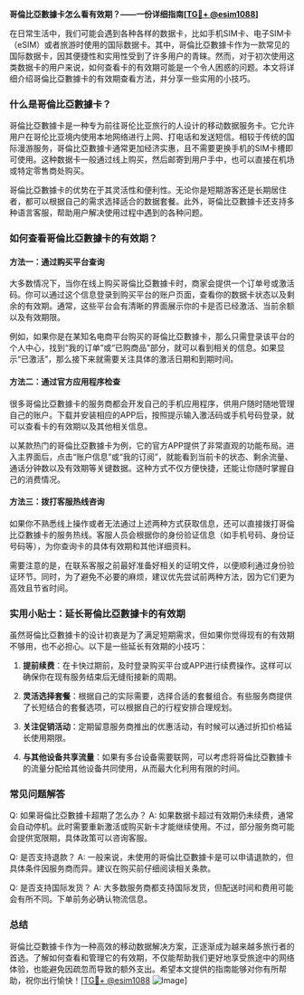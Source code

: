 **哥倫比亞數據卡怎么看有效期？——一份详细指南[[TG💪+ @esim1088](https://t.me/s/esim1088)]**

在日常生活中，我们可能会遇到各种各样的数据卡，比如手机SIM卡、电子SIM卡（eSIM）或者旅游时使用的国际数据卡。其中，哥倫比亞數據卡作为一款常见的国际数据卡，因其便捷性和实用性受到了许多用户的青睐。然而，对于初次使用这类数据卡的用户来说，如何查看卡的有效期可能是一个令人困惑的问题。本文将详细介绍哥倫比亞數據卡的有效期查看方法，并分享一些实用的小技巧。

### 什么是哥倫比亞數據卡？

哥倫比亞數據卡是一种专为前往哥伦比亚旅行的人设计的移动数据服务卡。它允许用户在哥伦比亚境内使用本地网络进行上网、打电话和发送短信。相较于传统的国际漫游服务，哥倫比亞數據卡通常更加经济实惠，且不需要更换手机的SIM卡槽即可使用。这种数据卡一般通过线上购买，然后邮寄到用户手中，也可以直接在机场或特定零售商处购买。

哥倫比亞數據卡的优势在于其灵活性和便利性。无论你是短期游客还是长期居住者，都可以根据自己的需求选择适合的数据套餐。此外，哥倫比亞數據卡还支持多种语言客服，帮助用户解决使用过程中遇到的各种问题。

### 如何查看哥倫比亞數據卡的有效期？

#### 方法一：通过购买平台查询

大多数情况下，当你在线上购买哥倫比亞數據卡时，商家会提供一个订单号或激活码。你可以通过这个信息登录到购买平台的账户页面，查看你的数据卡状态以及剩余的有效期。通常，这些平台会有清晰的界面展示你的卡是否已经激活、当前余额以及有效期限。

例如，如果你是在某知名电商平台购买的哥倫比亞數據卡，那么只需登录该平台的个人中心，找到“我的订单”或“已购商品”部分，就可以看到相关的信息。如果显示“已激活”，那么接下来就需要关注具体的激活日期和到期时间。

#### 方法二：通过官方应用程序检查

很多哥倫比亞數據卡的服务商都会开发自己的手机应用程序，供用户随时随地管理自己的账户。下载并安装相应的APP后，按照提示输入激活码或手机号码登录，就可以查看卡的有效期以及其他相关信息。

以某款热门的哥倫比亞數據卡为例，它的官方APP提供了非常直观的功能布局。进入主界面后，点击“账户信息”或“我的订阅”，就能看到当前卡的状态、剩余流量、通话分钟数以及有效期等关键数据。这种方式不仅方便快捷，还能让你随时掌握自己的消费情况。

#### 方法三：拨打客服热线咨询

如果你不熟悉线上操作或者无法通过上述两种方式获取信息，还可以直接拨打哥倫比亞數據卡的服务热线。客服人员会根据你的身份验证信息（如手机号码、身份证号码等），为你查询卡的具体有效期和其他详细资料。

需要注意的是，在联系客服之前最好准备好相关的证明文件，以便顺利通过身份验证环节。同时，为了避免不必要的麻烦，建议优先尝试前两种方法，因为它们更为高效且节省时间。

### 实用小贴士：延长哥倫比亞數據卡的有效期

虽然哥倫比亞數據卡的设计初衷是为了满足短期需求，但如果你觉得现有的有效期不够用，也不必担心。以下是一些延长有效期的小技巧：

1. **提前续费**：在卡快过期前，及时登录购买平台或APP进行续费操作。这样可以确保你在现有服务结束后无缝衔接新的周期。
   
2. **灵活选择套餐**：根据自己的实际需要，选择合适的套餐组合。有些服务商提供了长短结合的套餐选项，可以根据自己的行程安排合理规划。

3. **关注促销活动**：定期留意服务商推出的优惠活动，有时候可以通过折扣价格延长使用期限。

4. **与其他设备共享流量**：如果有多台设备需要联网，可以考虑将哥倫比亞數據卡的流量分配给其他设备共同使用，从而最大化利用有限的时间。

### 常见问题解答

Q: 如果哥倫比亞數據卡超期了怎么办？
A: 如果数据卡超过有效期仍未续费，通常会自动停机。此时需要重新激活或购买新卡才能继续使用。不过，部分服务商可能会提供宽限期，具体政策可以咨询客服。

Q: 是否支持退款？
A: 一般来说，未使用的哥倫比亞數據卡是可以申请退款的，但具体条件因服务商而异。建议在购买前仔细阅读相关条款。

Q: 是否支持国际发货？
A: 大多数服务商都支持国际发货，但配送时间和费用可能会有所不同。下单前务必确认物流信息。

### 总结

哥倫比亞數據卡作为一种高效的移动数据解决方案，正逐渐成为越来越多旅行者的首选。了解如何查看和管理它的有效期，不仅能帮助我们更好地享受旅途中的网络体验，也能避免因疏忽而导致的额外支出。希望本文提供的指南能够对你有所帮助，祝你出行愉快！[[TG💪+ @esim1088](https://t.me/s/esim1088) ![Image](https://i.postimg.cc/4NQfJmqS/Snipaste-2025-05-13-00-14-12.png)]